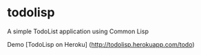 # todolisp
A simple TodoList application using Common Lisp

Demo
[TodoLisp on Heroku] (http://todolisp.herokuapp.com/todo)
